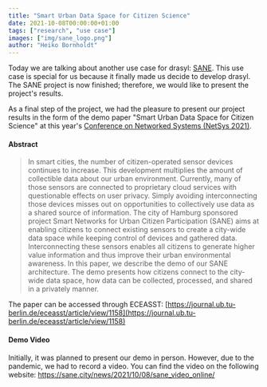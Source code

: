 ```yaml
---
title: "Smart Urban Data Space for Citizen Science"
date: 2021-10-08T00:00:00+01:00
tags: ["research", "use case"]
images: ["img/sane_logo.png"]
author: "Heiko Bornholdt"
---
```


Today we are talking about another use case for drasyl: [SANE](https://sane.city). This use case is special for us because it finally made us decide to develop drasyl. The SANE project is now finished; therefore, we would like to present the project's results.

<!--more-->

As a final step of the project, we had the pleasure to present our project results in the form of the demo paper "Smart Urban Data Space for Citizen Science" at this year's [Conference on Networked Systems (NetSys 2021)](https://netsys2021.org/).

#### Abstract

> In smart cities, the number of citizen-operated sensor devices continues to increase. This development multiplies the amount of collectible data about our urban environment. Currently, many of those sensors are connected to proprietary cloud services with questionable effects on user privacy. Simply avoiding interconnecting those devices misses out on opportunities to collectively use data as a shared source of information. The city of Hamburg sponsored project Smart Networks for Urban Citizen Participation (SANE) aims at enabling citizens to connect existing sensors to create a city-wide data space while keeping control of devices and gathered data. Interconnecting these sensors enables all citizens to generate higher value information and thus improve their urban environmental awareness. In this paper, we describe the demo of our SANE architecture. The demo presents how citizens connect to the city-wide data space, how data can be collected, processed, and shared in a privately manner.

The paper can be accessed through ECEASST: [https://journal.ub.tu-berlin.de/eceasst/article/view/1158](https://journal.ub.tu-berlin.de/eceasst/article/view/1158)

#### Demo Video

Initially, it was planned to present our demo in person.
However, due to the pandemic, we had to record a video.
You can find the video on the following website: https://sane.city/news/2021/10/08/sane_video_online/